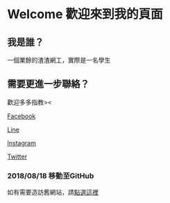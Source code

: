# Welcome 歡迎來到我的頁面

## 我是誰？
一個業餘的渣渣網工，實際是一名學生

## 需要更進一步聯絡？
歡迎多多指教><

[Facebook](https://facebook.com/startw333)

[Line](https://line.me/ti/p/GW0FoYRnOP)

[Instagram](https://instagram.com/supersonictw)

[Twitter](https://twitter.com/yuuki_yusaku)

### 2018/08/18 移動至GitHub
如有需要造訪舊網站，請[點選這裡](https://old.randychen.tk/)
